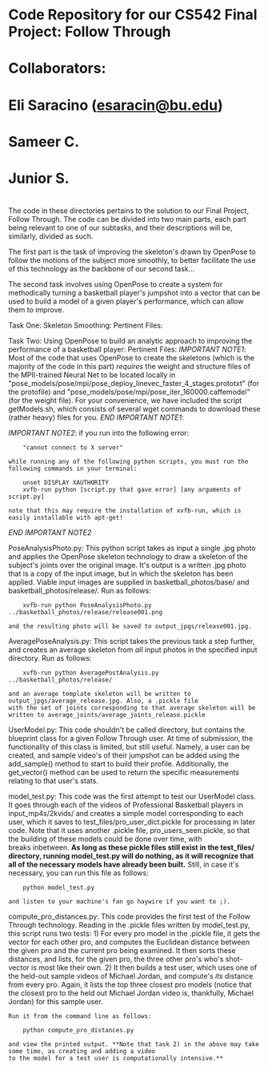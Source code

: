 # 
# Code Repository for our CS542 Final Project: Follow Through
#
# Collaborators:
# Eli Saracino (esaracin@bu.edu)
# Sameer C.
# Junior S.
#

The code in these directories pertains to the solution to our Final Project, Follow Through.
The code can be divided into two main parts, each part being relevant to one of our 
subtasks, and their descriptions will be, similarly, divided as such.

The first part is the task of improving the skeleton's drawn by OpenPose to follow the motions of the subject
more smoothly, to better facilitate the use of this technology as the backbone of our second task...

The second task involves using OpenPose to create a system for methodically turning a basketball player's jumpshot
into a vector that can be used to build a model of a given player's performance, which can allow them to improve.


Task One: Skeleton Smoothing:
Pertinent Files:

Task Two: Using OpenPose to build an analytic approach to improving the performance of a basketball player:
Pertinent Files:
*IMPORTANT NOTE1*:
	Most of the code that uses OpenPose to create the skeletons (which is the majority of the code in this part)
	*requires* the weight and structure files of the MPII-trained Neural Net to
    	be located locally in "pose_models/pose/mpi/pose_deploy_linevec_faster_4_stages.prototxt" (for the protofile) 
    	and "pose_models/pose/mpi/pose_iter_160000.caffemodel" (for the weight file). For your convenience, we have 
	included the script getModels.sh, which consists of several wget commands to download these (rather heavy)
	files for you.
*END IMPORTANT NOTE1*:

*IMPORTANT NOTE2*: 
	if you run into the following error:

		"cannot connect to X server"

	while running any of the following python scripts, you must run the following commands in your terminal:

		unset DISPLAY XAUTHORITY
		xvfb-run python [script.py that gave error] [any arguments of script.py]
	
	note that this may require the installation of xvfb-run, which is easily installable with apt-get!
*END IMPORTANT NOTE2*


PoseAnalysisPhoto.py:
	This python script takes as input a single .jpg photo and applies the OpenPose skeleton technology to 
	draw a skeleton of the subject's joints over the original image. It's output is a written .jpg photo
	that is a copy of the input image, but in which the skeleton has been applied. Viable input images are 
	supplied in basketball_photos/base/ and basketball_photos/release/. Run as follows:

		xvfb-run python PoseAnalysisPhoto.py ../basketball_photos/release/release001.png
	
	and the resulting photo will be saved to output_jpgs/release001.jpg.

AveragePoseAnalysis.py:
	This script takes the previous task a step further, and creates an average skeleton from *all* input photos
	in the specified input directory. Run as follows:
	
		xvfb-run python AveragePostAnalysis.py ../basketball_photos/release/
	
	and an average template skeleton will be written to output_jpgs/average_release.jpg. Also, a .pickle file 
	with the set of joints corresponding to that average skeleton will be written to average_joints/average_joints_release.pickle

UserModel.py:
	This code shouldn't be called directory, but contains the blueprint class for a given Follow Through user. At time of submission,
	the functionality of this class is limited, but still useful. Namely, a user can be created, and sample video's of their jumpshot
	can be added using the add_sample() method to start to build their profile. Additionally, the get_vector() method can be used
	to return the specific measurements relating to that user's stats.

model_test.py:
	This code was the first attempt to test our UserModel class. It goes through each of the videos of Professional Basketball players
	in input_mp4s/2kvids/ and creates a simple model corresponding to each user, which it saves to test_files/pro_user_dict.pickle for processing
	in later code. Note that it uses another .pickle file, pro_users_seen.pickle, so that the building of these models could be done over time, with	
	breaks inbetween. **As long as these pickle files still exist in the test_files/ directory, running model_test.py will do nothing, as it will recognize
	that all of the necessary models have already been built.** Still, in case it's necessary, you can run this file as follows:

		python model_test.py

	and listen to your machine's fan go haywire if you want to ;).

compute_pro_distances.py:
	This code provides the first test of the Follow Through technology. Reading in the .pickle files written by model_test.py, this script
	runs two tests:
	1)	For every pro model in the .pickle file, it gets the vector for each other pro, and computes the Euclidean distance between the 
		given pro and the current pro being examined. It then sorts these distances, and lists, for the given pro, the three other pro's
		who's shot-vector is most like their own.
	2)	It then builds a test user, which uses one of the held-out sample videos of Michael Jordan, and compute's *its* distance from every pro.
		Again, it lists the top three closest pro models (notice that the closest pro to the held out Michael Jordan video is, thankfully, Michael Jordan)
		for this sample user.

	Run it from the command line as follows:

		python compute_pro_distances.py
	
	and view the printed output. **Note that task 2) in the above may take some time, as creating and adding a video 
	to the model for a test user is computationally intensive.**
		
	



